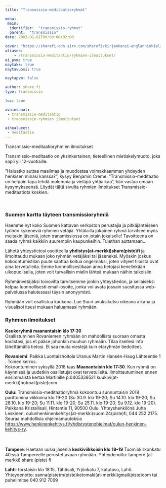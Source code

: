 ```yaml
---
title: "Transmissio-meditaatioryhmät"

menu:
 main:
  identifier:  "transmissio-ryhmat"
  parent:  "transmissio"
date: 2003-01-01T00:00:00+02:00

cover: "https://sharefi-cdn.sirv.com/sharefi/kirjankansi-englanninkielinen-transmissio-meditaatio.jpg"
aliases:
    - /transmissio-meditaatio/ryhmien-ilmoitukset/
ei_pvm: true
naytakk: true
naytavuosi: true

naytapvm: false

author: share.fi
type: transmissio

toc: true

avainsanat:
 - transmissio-meditaatio
 - transmissio-ryhmien ilmoitukset

aihealueet:
 - meditaatio
---
```



<div class="alustus">
<p>Transmissio-meditaatioryhmien ilmoitukset</p>
<p>Transmissio-meditaatio on yksinkertainen, tieteellinen mietiskelymuoto, joka sopii yli 12-vuotiaille.</p>
<p>”Haluatko auttaa maailmaa ja muodostaa voimakkaamman yhdeyden henkisen minäsi kanssa?”, kysyy Benjamin Creme. ”Transmissio-meditaatio on helpoin tapa tehdä molempia ja vieläpä yhtäaikaa”, hän vastaa omaan kysymykseensä. Löydät tältä sivulta ryhmien ilmoitukset Transmissio-meditaatiota koskien.</p>
</div>
<br clear="all" />
<h3>Suomen kartta täyteen transmissioryhmiä</h3>
<p>Haemme nyt koko Suomen kattavan verkoston perustajia ja pitkäjänteiseen työhön kykeneviä ryhmien vetäjiä. Yhtälailla jokainen ryhmä tarvitsee myös muitakin jäseniä, joten transmissiossa on jotain jokaiselle! Tavoitteena on saada ryhmä kaikkiin suurempiin kaupunkeihin. Tulethan auttamaan…</p>
<p>Lähetä yhteystietosi osoitteella&nbsp;<strong>yhdistys(at-merkki)share(piste)fi</strong> ja ilmoittaudu mukaan joko ryhmän vetäjäksi tai jäseneksi. Myöskin joskus kokoontumistilan puute saattaa koitua ongelmaksi, joten vihjeet tiloista ovat aina tervetulleita. Emme luonnollisestikaan anna tietojasi kenellekään ulkopuolisella, joten voit turvallisin mielin lähteä mukaan näihin talkoisiin.</p>
<p>Ryhmänvetäjäksi toivovilta tarvitsemme jonkin yhteystiedon, ja sellaiseksi kelpaa luonnollisesti email-osoite, jonka voi avata jossain suositussa web-palvelussa halutessasi täysin anonyymisti.</p>
<p>Ryhmään voit osallistua kaukona. Lue Suuri avuksikutsu oikeana aikana ja visualisoi itsesi mukaan haluamaasi ryhmään.</p>
<p><a name="ilmot"></a></p>
<h3>Ryhmien ilmoitukset</h3>
<p><strong>Kaukoryhmä maanantaisin klo 17:30</strong><br>
Osallistuminen Rovaniemen ryhmään on mahdollista suoraan omasta kodistasi, jos et pääse johonkin muuhun ryhmään. Tilaa itsellesi info lähettämällä tietosi. Et saa muita viestejä kuin etäryhmän tiedotteet.</p>

<p><strong>Rovaniemi</strong>: Paikka Luontaishoitola Uranus Martin Hansén-Haug Lähteentie 1 . Toinen kerros.<br>
Kokoontuminen syksyllä 2018 taas <b>Maanantaisin klo 17:30</b>. Kun ryhmä on käynnissä ja uudetkin osallistujat ovat tervetulleita. Ilmoittautuminen ennen ensimmäistä kertaa Martinille p.0405339521 kuukivi(at-merkki)hotmail(piste)com</p>
<p><strong>Oulu:</strong> Transmissio-meditaatioryhmä kokoontuu sunnuntaisin 2018 parittomina viikkoina klo 19-20 (Su 30.9. klo 19-20; Su 14.10. klo 19-20; Su 28.10. klo 19-20; Su 11.11. klo 19-20; Su 25.11. klo 19-20; Su 9.12. klo 19-20). Paikkana Kristallisali, Hintantie 11, 90500 Oulu. Yhteyshenkilönä Juha Leskinen, oulunhenkinenkehitys(at-merkki)suomi24(piste)fi, 044 252 2175.<br>
Seuraa mahdollisia ohjelmamuutoksia <a href="https://www.henkinenkehitys.fi/yhdistystenohjelmat/oulun-henkinen-kehitys-ry" target="_blank" rel="nofollow noopener" class="external">https://www.henkinenkehitys.fi/yhdistystenohjelmat/oulun-henkinen-kehitys-ry</a>.</p>
<p><br>
<br>
<strong>Tampere</strong>: Haetaan uusia jäseniä&nbsp;<strong>keskiviikkoisin klo 18–19</strong> Tuomiokirkonkatu 40:ssä Tampereelle perustettavaan ryhmään. Yhteydenotto: tampere (at-merkki) share (piste) fi</p>
<p><strong>Lahti</strong>: torstaisin klo 18.15, Tähtisali, Yrjönkatu 7, katutaso, Lahti. Yhteydenotto: sanna(piste)m(piste)ketomaki(at-merkki)gmail(piste)com tai puhelimitse 040 912 7069</p>

